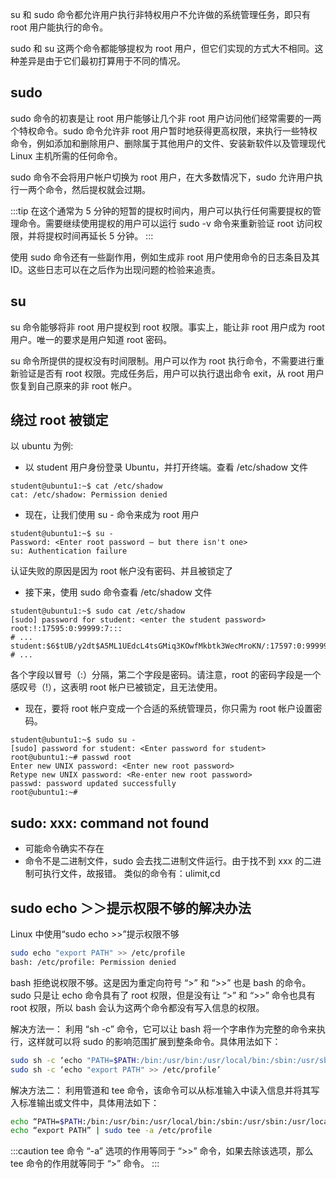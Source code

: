 su 和 sudo 命令都允许用户执行非特权用户不允许做的系统管理任务，即只有 root 用户能执行的命令。

sudo 和 su 这两个命令都能够提权为 root 用户，但它们实现的方式大不相同。这种差异是由于它们最初打算用于不同的情况。

## sudo

sudo 命令的初衷是让 root 用户能够让几个非 root 用户访问他们经常需要的一两个特权命令。sudo 命令允许非 root 用户暂时地获得更高权限，来执行一些特权命令，例如添加和删除用户、删除属于其他用户的文件、安装新软件以及管理现代 Linux 主机所需的任何命令。

sudo 命令不会将用户帐户切换为 root 用户，在大多数情况下，sudo 允许用户执行一两个命令，然后提权就会过期。

:::tip
在这个通常为 5 分钟的短暂的提权时间内，用户可以执行任何需要提权的管理命令。需要继续使用提权的用户可以运行 sudo -v 命令来重新验证 root 访问权限，并将提权时间再延长 5 分钟。
:::

使用 sudo 命令还有一些副作用，例如生成非 root 用户使用命令的日志条目及其 ID。这些日志可以在之后作为出现问题的检验来追责。

## su

su 命令能够将非 root 用户提权到 root 权限。事实上，能让非 root 用户成为 root 用户。唯一的要求是用户知道 root 密码。

su 命令所提供的提权没有时间限制。用户可以作为 root 执行命令，不需要进行重新验证是否有 root 权限。完成任务后，用户可以执行退出命令 exit，从 root 用户恢复到自己原来的非 root 帐户。

## 绕过 root 被锁定

以 ubuntu 为例:

- 以 student 用户身份登录 Ubuntu，并打开终端。查看 /etc/shadow 文件

```shell
student@ubuntu1:~$ cat /etc/shadow
cat: /etc/shadow: Permission denied
```

- 现在，让我们使用 su - 命令来成为 root 用户

```shell
student@ubuntu1:~$ su -
Password: <Enter root password – but there isn't one>
su: Authentication failure
```

认证失败的原因是因为 root 帐户没有密码、并且被锁定了

- 接下来，使用 sudo 命令查看 /etc/shadow 文件

```shell
student@ubuntu1:~$ sudo cat /etc/shadow
[sudo] password for student: <enter the student password>
root:!:17595:0:99999:7:::
# ...
student:$6$tUB/y2dt$A5ML1UEdcL4tsGMiq3KOwfMkbtk3WecMroKN/:17597:0:99999:7:::
# ...
```

各个字段以冒号（:）分隔，第二个字段是密码。请注意，root 的密码字段是一个感叹号（!），这表明 root 帐户已被锁定，且无法使用。

- 现在，要将 root 帐户变成一个合适的系统管理员，你只需为 root 帐户设置密码。

```shell
student@ubuntu1:~$ sudo su -
[sudo] password for student: <Enter password for student>
root@ubuntu1:~# passwd root
Enter new UNIX password: <Enter new root password>
Retype new UNIX password: <Re-enter new root password>
passwd: password updated successfully
root@ubuntu1:~#

```

## sudo: xxx: command not found

- 可能命令确实不存在
- 命令不是二进制文件，sudo 会去找二进制文件运行。由于找不到 xxx 的二进制可执行文件，故报错。 类似的命令有：ulimit,cd

## sudo echo ＞＞提示权限不够的解决办法

Linux 中使用“sudo echo >>”提示权限不够

```bash
sudo echo "export PATH" >> /etc/profile
bash: /etc/profile: Permission denied
```

bash 拒绝说权限不够。这是因为重定向符号 “>” 和 “>>” 也是 bash 的命令。sudo 只是让 echo 命令具有了 root 权限，但是没有让 “>” 和 “>>” 命令也具有 root 权限，所以 bash 会认为这两个命令都没有写入信息的权限。

解决方法一：
利用 “sh -c” 命令，它可以让 bash 将一个字串作为完整的命令来执行，这样就可以将 sudo 的影响范围扩展到整条命令。具体用法如下：

```bash
sudo sh -c ‘echo "PATH=$PATH:/bin:/usr/bin:/usr/local/bin:/sbin:/usr/sbin:/usr/local/sbin/" >> /etc/profile’
sudo sh -c ‘echo "export PATH" >> /etc/profile’
```

解决方法二：
利用管道和 tee 命令，该命令可以从标准输入中读入信息并将其写入标准输出或文件中，具体用法如下：

```bash
echo “PATH=$PATH:/bin:/usr/bin:/usr/local/bin:/sbin:/usr/sbin:/usr/local/sbin/” | sudo tee -a /etc/profile
echo “export PATH” | sudo tee -a /etc/profile
```

:::caution
tee 命令 “-a” 选项的作用等同于 “>>” 命令，如果去除该选项，那么 tee 命令的作用就等同于 “>” 命令。
:::
